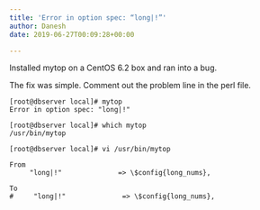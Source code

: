 ```yaml
---
title: 'Error in option spec: “long|!”'
author: Danesh
date: 2019-06-27T00:09:28+00:00

---
```

Installed mytop on a CentOS 6.2 box and ran into a bug. 

The fix was simple. Comment out the problem line in the perl file.

<pre class="wp-block-code"><code>[root@dbserver local]# mytop
Error in option spec: "long|!"

[root@dbserver local]# which mytop
/usr/bin/mytop

[root@dbserver local]# vi /usr/bin/mytop

From 
     "long|!"              => \$config{long_nums},

To
#     "long|!"              => \$config{long_nums},</code></pre>